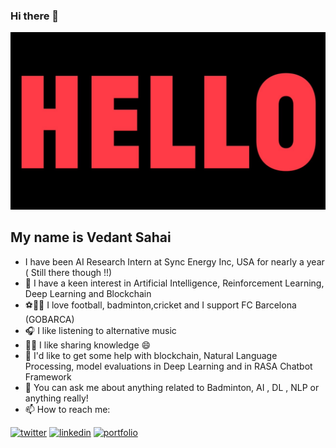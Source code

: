 ### Hi there 👋

![# Helloooo 👋](https://github.com/Vedantsahai18/Vedantsahai18/blob/master/maxresdefault.jpg)

My name is Vedant Sahai
-
-  I have been AI Research Intern at Sync Energy Inc, USA for nearly a year ( Still there though !!)
- 🔭  I have a keen interest in Artificial Intelligence, Reinforcement Learning, Deep Learning and Blockchain
- ⚽️🏸🏏  I love football, badminton,cricket and I support FC Barcelona (GOBARCA)
- 🎧  I like listening to alternative music
- 👨‍🏫 I like  sharing knowledge 😄
- 🤔  I'd like to get some help with blockchain, Natural Language Processing, model evaluations in Deep Learning and in RASA Chatbot Framework
- 💬  You can ask me about anything related to Badminton, AI , DL , NLP or anything really!
- 📫  How to reach me:

[1]: https://twitter.com/VedantSahai18
[2]: https://www.linkedin.com/in/vedantsahai18/
[3]: http://vedantsahai18.github.io/

 [![twitter](https://img.icons8.com/bubbles/50/000000/twitter.png)][1]
 [![linkedin](https://img.icons8.com/bubbles/50/000000/linkedin.png)][2]
 [![portfolio](https://img.icons8.com/bubbles/50/000000/link.png)][3]
